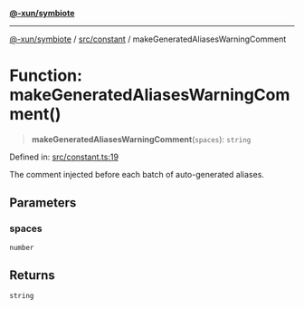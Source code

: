 [**@-xun/symbiote**](../../../README.md)

***

[@-xun/symbiote](../../../README.md) / [src/constant](../README.md) / makeGeneratedAliasesWarningComment

# Function: makeGeneratedAliasesWarningComment()

> **makeGeneratedAliasesWarningComment**(`spaces`): `string`

Defined in: [src/constant.ts:19](https://github.com/Xunnamius/symbiote/blob/908c431db89704ad2ba40df41a9bf223c568ccfa/src/constant.ts#L19)

The comment injected before each batch of auto-generated aliases.

## Parameters

### spaces

`number`

## Returns

`string`
